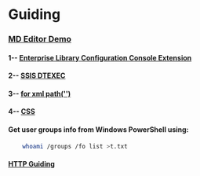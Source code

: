 # Guiding
### [MD Editor Demo](https://pandao.github.io/editor.md/)
#### 1-- [Enterprise Library Configuration Console Extension](https://github.com/Wwawawa/Guiding/blob/master/1-EnterpriseLibraryConfExtension.md)
#### 2-- [SSIS DTEXEC](https://github.com/Wwawawa/Guiding/blob/master/2-SSIS-DTEXEC.md)
#### 3-- [for xml path('')](https://github.com/Wwawawa/Guiding/blob/master/3-ForXmlPath.md)
#### 4-- [CSS](https://github.com/Wwawawa/Guiding/blob/master/4-CSS.md)
#### Get user groups info from Windows PowerShell using:
```sh
    whoami /groups /fo list >t.txt
```
#### [HTTP Guiding](https://developer.mozilla.org/en-US/docs/Web/HTTP)
